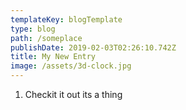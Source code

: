 ```yaml
---
templateKey: blogTemplate
type: blog
path: /someplace
publishDate: 2019-02-03T02:26:10.742Z
title: My New Entry
image: /assets/3d-clock.jpg
---
```

1. Checkit it out its a thing

